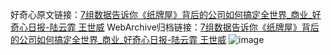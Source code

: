 好奇心原文链接：[7组数据告诉你《纸牌屋》背后的公司如何搞定全世界_商业_好奇心日报-陆云霏 王世威](https://www.qdaily.com/articles/1607.html)
WebArchive归档链接：[7组数据告诉你《纸牌屋》背后的公司如何搞定全世界_商业_好奇心日报-陆云霏 王世威](http://web.archive.org/web/20171114213337/http://www.qdaily.com/articles/1607.html)
![image](http://ww3.sinaimg.cn/large/007d5XDply1g3v4gxg6rxj30u0alsnpd)